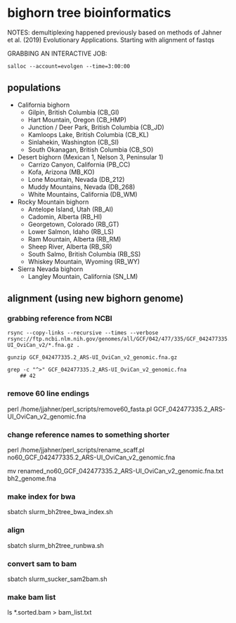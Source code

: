 # bighorn tree bioinformatics

NOTES: demultiplexing happened previously based on methods of Jahner et al. (2019) Evolutionary Applications. Starting with alignment of fastqs


GRABBING AN INTERACTIVE JOB:
```{bash}
salloc --account=evolgen --time=3:00:00
```


## populations

* California bighorn
    * Gilpin, British Columbia (CB_GI)
    * Hart Mountain, Oregon (CB_HMP)
    * Junction / Deer Park, British Columbia (CB_JD)
    * Kamloops Lake, British Columbia (CB_KL)
    * Sinlahekin, Washington (CB_SI)
    * South Okanagan, British Columbia (CB_SO)
* Desert bighorn (Mexican 1, Nelson 3, Peninsular 1)
    * Carrizo Canyon, California (PB_CC)
    * Kofa, Arizona (MB_KO)
    * Lone Mountain, Nevada (DB_212)
    * Muddy Mountains, Nevada (DB_268)
    * White Mountains, California (DB_WM)
* Rocky Mountain bighorn
    * Antelope Island, Utah (RB_AI)
    * Cadomin, Alberta (RB_HI)
    * Georgetown, Colorado (RB_GT)
    * Lower Salmon, Idaho (RB_LS)
    * Ram Mountain, Alberta (RB_RM)
    * Sheep River, Alberta (RB_SR)
    * South Salmo, British Columbia (RB_SS)
    * Whiskey Mountain, Wyoming (RB_WY)
* Sierra Nevada bighorn
    * Langley Mountain, California (SN_LM)


## alignment (using new bighorn genome)

### grabbing reference from NCBI
```{bash}
rsync --copy-links --recursive --times --verbose rsync://ftp.ncbi.nlm.nih.gov/genomes/all/GCF/042/477/335/GCF_042477335.2_ARS-UI_OviCan_v2/*.fna.gz .

gunzip GCF_042477335.2_ARS-UI_OviCan_v2_genomic.fna.gz

grep -c "^>" GCF_042477335.2_ARS-UI_OviCan_v2_genomic.fna 
    ## 42
```



### remove 60 line endings
perl /home/jjahner/perl_scripts/remove60_fasta.pl GCF_042477335.2_ARS-UI_OviCan_v2_genomic.fna


### change reference names to something shorter

perl /home/jjahner/perl_scripts/rename_scaff.pl no60_GCF_042477335.2_ARS-UI_OviCan_v2_genomic.fna

mv renamed_no60_GCF_042477335.2_ARS-UI_OviCan_v2_genomic.fna.txt bh2_genome.fna



### make index for bwa

sbatch slurm_bh2tree_bwa_index.sh


### align 

sbatch slurm_bh2tree_runbwa.sh



### convert sam to bam

sbatch slurm_sucker_sam2bam.sh



### make bam list

ls *.sorted.bam > bam_list.txt

